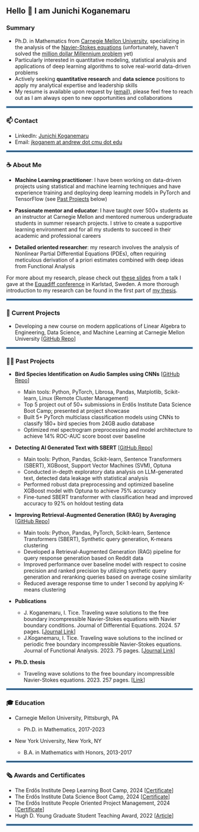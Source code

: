 <div id="toc">
  <ul style="list-style: none">
    <summary>
      <h2>
      Hello 👋 I am Junichi Koganemaru
      </h2>
    </summary>
  </ul>
</div>

### Summary

* Ph.D. in Mathematics from [Carnegie Mellon University](https://www.cmu.edu/), specializing in the analysis of the [Navier-Stokes equations](https://en.wikipedia.org/wiki/Navier%E2%80%93Stokes_equations) (unfortunately, haven't solved the [million dollar Millennium problem](https://en.wikipedia.org/wiki/Navier%E2%80%93Stokes_existence_and_smoothness) yet)
* Particularly interested in quantitative modeling, statistical analysis and applications of deep learning algorithms to solve real-world data-driven problems 
* Actively seeking **quantitative research** and **data science** positions to apply my analytical expertise and leadership skills
* My resume is available upon request by ([email](mailto:jkoganem@gmail.com)), please feel free to reach out as I am always open to new opportunities and collaborations

<hr style="border:2px solid #4682b4">

### 📫 Contact 

* LinkedIn: [Junichi Koganemaru](https://www.linkedin.com/in/junichi-koganemaru/)
* Email: [jkoganem at andrew dot cmu dot edu](mailto:jkoganem@andrew.cmu.edu)

<hr style="border:2px solid #4682b4">

### ☕ About Me

* **Machine Learning practitioner**: I have been working on data-driven projects using statistical and machine learning techniques and have experience training and deploying deep learning models in PyTorch and TensorFlow (see [Past Projects](#-past-projects) below)
* **Passionate mentor and educator**: I have taught over 500+ students as an instructor at Carnegie Mellon and mentored numerous undergraduate students in summer research projects. I strive to create a supportive learning environment and for all my students to succeed in their academic and professional careers

* **Detailed oriented researcher**: my research involves the analysis of Nonlinear Partial Differential Equations (PDEs), often requiring meticulous derivation of a priori estimates combined with deep ideas from Functional Analysis 

For more about my research, please check out [these slides](./equadiff2024-slides.pdf) from a talk I gave at the [Equadiff conference](https://www.kau.se/en/equadiff-2024/about-conference) in Karlstad, Sweden. A more thorough introduction to my research can be found in the first part of [my thesis](https://kilthub.cmu.edu/articles/thesis/Traveling_wave_solutions_to_the_free_boundary_incompressible_Navier-Stokes_equations/24053892?file=42184224).

<hr style="border:2px solid #4682b4">

### 🤔 Current Projects

* Developing a new course on modern applications of Linear Algebra to Engineering, Data Science, and Machine Learning at Carnegie Mellon University [[GitHub Repo](https://github.com/jkoganem/Teaching-Advanced-Linear-Algebra-21366)]


<hr style="border:2px solid #4682b4">

### 🧑‍🏫 Past Projects
* **Bird Species Identification on Audio Samples using CNNs** [[GitHub Repo](https://github.com/AmziJeffs/Erdos_birdCLEF)]
    * Main tools: Python, PyTorch, Librosa, Pandas, Matplotlib, Scikit-learn, Linux (Remote Cluster Management)
    * Top 5 project out of 50+ submissions in Erdős Institute Data Science Boot Camp; presented at project showcase
    * Built 5+ PyTorch multiclass classification models using CNNs to classify 180+ bird species from 24GB audio database 
    * Optimized mel spectrogram preprocessing and model architecture to achieve 14% ROC-AUC score boost over baseline
* **Detecting AI Generated Text with SBERT** [[GitHub Repo](https://github.com/jkoganem/fakereview)]
    * Main tools: Python, Pandas, Scikit-learn, Sentence Transformers (SBERT), XGBoost, Support Vector Machines (SVM), Optuna
    * Conducted in-depth exploratory data analysis on LLM-generated text, detected data leakage with statistical analysis
    * Performed robust data preprocessing and optimized baseline XGBoost model with Optuna to achieve 75% accuracy    
    * Fine-tuned SBERT transformer with classification head and improved accuracy to 92% on holdout testing data
* **Improving Retrieval-Augmented Generation (RAG) by Averaging** [[GitHub Repo](https://github.com/gycheong/rag_by_averaging)]
  * Main tools: Python, Pandas, PyTorch, Scikit-learn, Sentence Transformers (SBERT), Synthetic query generation, K-means clustering
  * Developed a Retrieval-Augmented Generation (RAG) pipeline for query response generation based on Reddit data
  * Improved performance over baseline model with respect to cosine precision and ranked precision by utilizing synthetic query generation and reranking queries based on average cosine similarity 
  * Reduced average response time to under 1 second by applying K-means clustering 


* **Publications**
    * J. Koganemaru, I. Tice. Traveling wave solutions to the free boundary incompressible Navier-Stokes equations with Navier boundary conditions. Journal of Differential Equations. 2024. 57 pages. [[Journal Link](https://www.sciencedirect.com/science/article/pii/S0022039624004741)]
    * J.Koganemaru, I. Tice. Traveling wave solutions to the inclined or periodic free boundary incompressible Navier-Stokes equations. Journal of Functional Analysis. 2023. 75 pages. [[Journal Link](https://www.sciencedirect.com/science/article/pii/S0022123623002148)]

* **Ph.D. thesis**
  * Traveling wave solutions to the free boundary incompressible Navier-Stokes equations. 2023. 257 pages. [[Link](https://kilthub.cmu.edu/articles/thesis/Traveling_wave_solutions_to_the_free_boundary_incompressible_Navier-Stokes_equations/24053892?file=42184224)]

<hr style="border:2px solid #4682b4">

### 🎓 Education


* Carnegie Mellon University, Pittsburgh, PA
  * Ph.D. in Mathematics, 2017-2023

* New York University, New York, NY
  * B.A. in Mathematics with Honors, 2013-2017






<hr style="border:2px solid #4682b4">

### 🗞 Awards and Certificates

* The Erdős Institute Deep Learning Boot Camp, 2024 [[Certificate](https://www.erdosinstitute.org/certificates/may-summer-2024/deep-learning-boot-camp/junichi-koganemaru)]
* The Erdős Institute Data Science Boot Camp, 2024 [[Certificate](https://www.erdosinstitute.org/certificates/may-summer-2024/data-science-boot-camp/junichi-koganemaru)]
* The Erdős Institute People Oriented Project Management, 2024 [[Certificate](https://www.erdosinstitute.org/certificates/spring-2024/people-oriented-project-management-mini-course/junichi-koganemaru)]
* Hugh D. Young Graduate Student Teaching Award, 2022 [[Article](https://www.cmu.edu/math/news-events/articles/20220608_young-award.html)]










<hr style="border:2px solid #4682b4">
